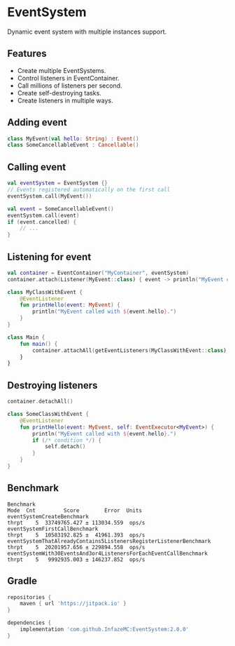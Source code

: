 # EventSystem
Dynamic event system with multiple instances support.

## Features
<ul>
<li>Create multiple EventSystems.</li>
<li>Control listeners in EventContainer.</li>
<li>Call millions of listeners per second.</li>
<li>Create self-destroying tasks.</li>
<li>Create listeners in multiple ways.</li>
</ul>

## Adding event

```kotlin
class MyEvent(val hello: String) : Event()
class SomeCancellableEvent : Cancellable()
```

## Calling event

```kotlin
val eventSystem = EventSystem {}
// Events registered automatically on the first call
eventSystem.call(MyEvent())

val event = SomeCancellableEvent()
eventSystem.call(event)
if (event.cancelled) {
    // ...
}
```

## Listening for event

```kotlin
val container = EventContainer("MyContainer", eventSystem)
container.attach(Listener(MyEvent::class) { event -> println("MyEvent called with ${event.hello}.") })
```

```kotlin
class MyClassWithEvent {
    @EventListener
    fun printHello(event: MyEvent) {
        println("MyEvent called with ${event.hello}.")
    }
}

class Main {
    fun main() {
        container.attachAll(getEventListeners(MyClassWithEvent::class), MyClassWithEvent())
    }
}
```

## Destroying listeners

```kotlin
container.detachAll()
```

```kotlin
class SomeClassWithEvent {
    @EventListener
    fun printHello(event: MyEvent, self: EventExecutor<MyEvent>) {
        println("MyEvent called with ${event.hello}.")
        if (/* condition */) {
            self.detach()
        }
    }
}
```

## Benchmark

```
Benchmark                                                           Mode  Cnt         Score        Error  Units
eventSystemCreateBenchmark                                         thrpt    5  33749765.427 ± 113034.559  ops/s
eventSystemFirstCallBenchmark                                      thrpt    5  10583192.825 ±  41961.393  ops/s
eventSystemThatAlreadyContains5ListenersRegisterListenerBenchmark  thrpt    5  20201957.656 ± 229894.558  ops/s
eventSystemWith30EventsAnd3or4ListenersForEachEventCallBenchmark   thrpt    5   9992935.003 ± 146237.852  ops/s
```

## Gradle

```groovy
repositories {
    maven { url 'https://jitpack.io' }
}

dependencies {
    implementation 'com.github.InfazeMC:EventSystem:2.0.0'
}
```
